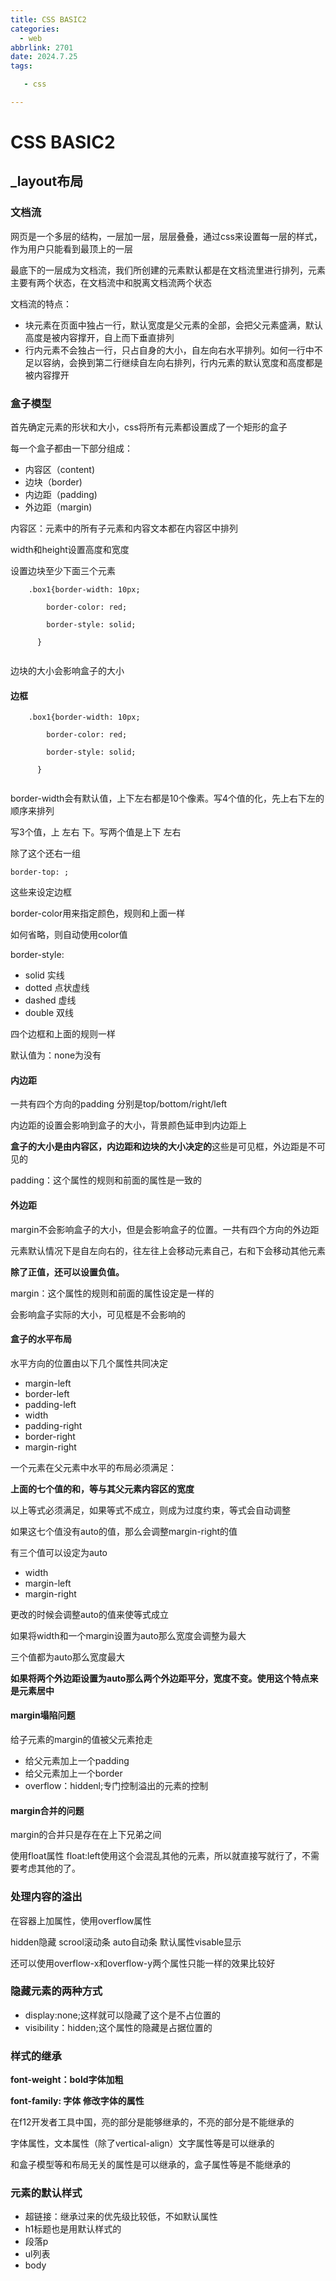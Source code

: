 ```yaml
---
title: CSS BASIC2
categories:
  - web
abbrlink: 2701
date: 2024.7.25
tags: 

   - css 

---
```


# CSS  BASIC2

## _layout布局

### 文档流

网页是一个多层的结构，一层加一层，层层叠叠，通过css来设置每一层的样式，作为用户只能看到最顶上的一层

最底下的一层成为文档流，我们所创建的元素默认都是在文档流里进行排列，元素主要有两个状态，在文档流中和脱离文档流两个状态

文档流的特点：

- 块元素在页面中独占一行，默认宽度是父元素的全部，会把父元素盛满，默认高度是被内容撑开，自上而下垂直排列
- 行内元素不会独占一行，只占自身的大小，自左向右水平排列。如何一行中不足以容纳，会换到第二行继续自左向右排列，行内元素的默认宽度和高度都是被内容撑开

### 盒子模型

首先确定元素的形状和大小，css将所有元素都设置成了一个矩形的盒子

每一个盒子都由一下部分组成：

- 内容区（content)
- 边块（border)
- 内边距（padding)
- 外边距（margin)

内容区：元素中的所有子元素和内容文本都在内容区中排列

width和height设置高度和宽度

设置边块至少下面三个元素



```
	.box1{border-width: 10px;

​        border-color: red;

​        border-style: solid;

​      }


```

边块的大小会影响盒子的大小

#### 边框



```
	.box1{border-width: 10px;

​        border-color: red;

​        border-style: solid;

​      }


```

border-width会有默认值，上下左右都是10个像素。写4个值的化，先上右下左的顺序来排列

写3个值，上 左右 下。写两个值是上下 左右 

除了这个还右一组

```
border-top: ;
```

这些来设定边框

border-color用来指定颜色，规则和上面一样

如何省略，则自动使用color值

border-style:

- solid	实线
- dotted 点状虚线
- dashed 虚线
- double 双线

四个边框和上面的规则一样

默认值为：none为没有

#### 内边距

一共有四个方向的padding 分别是top/bottom/right/left

内边距的设置会影响到盒子的大小，背景颜色延申到内边距上

**盒子的大小是由内容区，内边距和边块的大小决定的**这些是可见框，外边距是不可见的

padding：这个属性的规则和前面的属性是一致的

#### 外边距

margin不会影响盒子的大小，但是会影响盒子的位置。一共有四个方向的外边距

元素默认情况下是自左向右的，往左往上会移动元素自己，右和下会移动其他元素

**除了正值，还可以设置负值。**

margin：这个属性的规则和前面的属性设定是一样的

会影响盒子实际的大小，可见框是不会影响的

#### 盒子的水平布局

水平方向的位置由以下几个属性共同决定

- margin-left
- border-left
- padding-left
- width
- padding-right
- border-right
- margin-right

一个元素在父元素中水平的布局必须满足：

**上面的七个值的和，等与其父元素内容区的宽度**

以上等式必须满足，如果等式不成立，则成为过度约束，等式会自动调整

如果这七个值没有auto的值，那么会调整margin-right的值

有三个值可以设定为auto

- width
- margin-left
- margin-right

更改的时候会调整auto的值来使等式成立

如果将width和一个margin设置为auto那么宽度会调整为最大

三个值都为auto那么宽度最大

**如果将两个外边距设置为auto那么两个外边距平分，宽度不变。使用这个特点来是元素居中**

#### margin塌陷问题

给子元素的margin的值被父元素抢走

- 给父元素加上一个padding
- 给父元素加上一个border
- overflow：hiddenl;专门控制溢出的元素的控制

#### margin合并的问题

margin的合并只是存在在上下兄弟之间

使用float属性	float:left使用这个会混乱其他的元素，所以就直接写就行了，不需要考虑其他的了。

### 处理内容的溢出

在容器上加属性，使用overflow属性

hidden隐藏 scrool滚动条 auto自动条 默认属性visable显示

还可以使用overflow-x和overflow-y两个属性只能一样的效果比较好

### 隐藏元素的两种方式

- display:none;这样就可以隐藏了这个是不占位置的
- visibility：hidden;这个属性的隐藏是占据位置的

### 样式的继承

**font-weight：bold字体加粗**

**font-family: 字体 修改字体的属性**

在f12开发者工具中国，亮的部分是能够继承的，不亮的部分是不能继承的

字体属性，文本属性（除了vertical-align）文字属性等是可以继承的

和盒子模型等和布局无关的属性是可以继承的，盒子属性等是不能继承的

### 元素的默认样式

- 超链接：继承过来的优先级比较低，不如默认属性
- h1标题也是用默认样式的
- 段落p
- ul列表
- body

